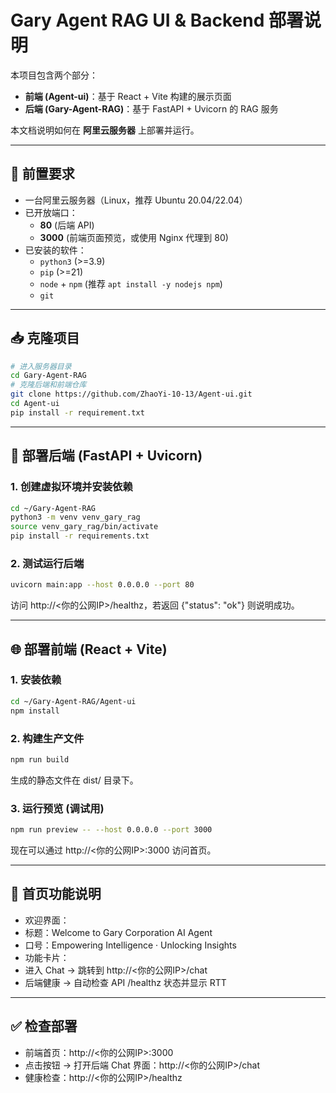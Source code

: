 # Gary Agent RAG UI & Backend 部署说明

本项目包含两个部分：  
- **前端 (Agent-ui)**：基于 React + Vite 构建的展示页面  
- **后端 (Gary-Agent-RAG)**：基于 FastAPI + Uvicorn 的 RAG 服务  

本文档说明如何在 **阿里云服务器** 上部署并运行。

---

## 🔧 前置要求

- 一台阿里云服务器（Linux，推荐 Ubuntu 20.04/22.04）  
- 已开放端口：
  - **80** (后端 API)
  - **3000** (前端页面预览，或使用 Nginx 代理到 80)  
- 已安装的软件：
  - `python3` (>=3.9)
  - `pip` (>=21)
  - `node` + `npm` (推荐 `apt install -y nodejs npm`)
  - `git`

---

## 📥 克隆项目

```bash
# 进入服务器目录
cd Gary-Agent-RAG
# 克隆后端和前端仓库
git clone https://github.com/ZhaoYi-10-13/Agent-ui.git
cd Agent-ui
pip install -r requirement.txt
```

---

## 🚀 部署后端 (FastAPI + Uvicorn)

### 1. 创建虚拟环境并安装依赖

```bash
cd ~/Gary-Agent-RAG
python3 -m venv venv_gary_rag
source venv_gary_rag/bin/activate
pip install -r requirements.txt
```

### 2. 测试运行后端

```bash
uvicorn main:app --host 0.0.0.0 --port 80
```

访问 http://<你的公网IP>/healthz，若返回 {"status": "ok"} 则说明成功。

---

## 🌐 部署前端 (React + Vite)

### 1. 安装依赖

```bash
cd ~/Gary-Agent-RAG/Agent-ui
npm install
```

### 2. 构建生产文件

```bash
npm run build
```

生成的静态文件在 dist/ 目录下。

### 3. 运行预览 (调试用)

```bash
npm run preview -- --host 0.0.0.0 --port 3000
```

现在可以通过 http://<你的公网IP>:3000 访问首页。

---

## 🎨 首页功能说明
- 欢迎界面：
- 标题：Welcome to Gary Corporation AI Agent
- 口号：Empowering Intelligence · Unlocking Insights
- 功能卡片：
- 进入 Chat → 跳转到 http://<你的公网IP>/chat
- 后端健康 → 自动检查 API /healthz 状态并显示 RTT

---

## ✅ 检查部署
- 前端首页：http://<你的公网IP>:3000
- 点击按钮 → 打开后端 Chat 界面：http://<你的公网IP>/chat
- 健康检查：http://<你的公网IP>/healthz
